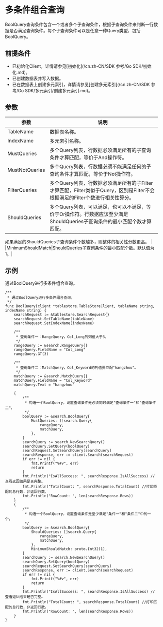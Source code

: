 # 多条件组合查询

BoolQuery查询条件包含一个或者多个子查询条件，根据子查询条件来判断一行数据是否满足查询条件。每个子查询条件可以是任意一种Query类型，包括BoolQuery。

## 前提条件

-   已初始化Client，详情请参见[初始化](/cn.zh-CN/SDK 参考/Go SDK/初始化.md)。
-   已创建数据表并写入数据。
-   已在数据表上创建多元索引，详情请参见[创建多元索引](/cn.zh-CN/SDK 参考/Go SDK/多元索引/创建多元索引.md)。

## 参数

|参数|说明|
|--|--|
|TableName|数据表名称。|
|IndexName|多元索引名称。|
|MustQueries|多个Query列表，行数据必须满足所有的子查询条件才算匹配，等价于And操作符。|
|MustNotQueries|多个Query列表，行数据必须不能满足任何的子查询条件才算匹配，等价于Not操作符。|
|FilterQueries|多个Query列表，行数据必须满足所有的子Filter才算匹配，Filter类似于Query，区别是Filter不会根据满足的Filter个数进行相关性算分。|
|ShouldQueries|多个Query列表，可以满足，也可以不满足，等价于Or操作符。行数据应该至少满足ShouldQueries子查询条件的最小匹配个数才算匹配。

如果满足的ShouldQueries子查询条件个数越多，则整体的相关性分数更高。 |
|MinimumShouldMatch|ShouldQueries子查询条件的最小匹配个数。默认值为1。|

## 示例

通过BoolQuery进行多条件组合查询。

```
/**
 * 通过BoolQuery进行多条件组合查询。
 */
func BoolQuery(client *tablestore.TableStoreClient, tableName string, indexName string) {
    searchRequest := &tablestore.SearchRequest{}
    searchRequest.SetTableName(tableName)
    searchRequest.SetIndexName(indexName)

    /**
     * 查询条件一：RangeQuery，Col_Long的列值大于3。
     */
    rangeQuery := &search.RangeQuery{}
    rangeQuery.FieldName = "Col_Long"
    rangeQuery.GT(3)

    /**
     * 查询条件二：MatchQuery，Col_Keyword的列值要匹配"hangzhou"。
     */
    matchQuery := &search.MatchQuery{}
    matchQuery.FieldName = "Col_Keyword"
    matchQuery.Text = "hangzhou"

    {
        /**
         * 构造一个BoolQuery，设置查询条件是必须同时满足"查询条件一"和"查询条件二"。
         */
        boolQuery := &search.BoolQuery{
            MustQueries: []search.Query{
                rangeQuery,
                matchQuery,
            },
        }
        searchQuery := search.NewSearchQuery()
        searchQuery.SetQuery(boolQuery)
        searchRequest.SetSearchQuery(searchQuery)
        searchResponse, err := client.Search(searchRequest)
        if err != nil {
            fmt.Printf("%#v", err)
            return
        }
        fmt.Println("IsAllSuccess: ", searchResponse.IsAllSuccess) //查看返回结果是否完整。
        fmt.Println("TotalCount: ", searchResponse.TotalCount) //打印匹配的总行数，非返回行数。
        fmt.Println("RowCount: ", len(searchResponse.Rows))
    }
    {
        /**
         * 构造一个BoolQuery，设置查询条件是至少满足"条件一"和"条件二"中的一个。
         */
        boolQuery := &search.BoolQuery{
            ShouldQueries: []search.Query{
                rangeQuery,
                matchQuery,
            },
            MinimumShouldMatch: proto.Int32(1),
        }
        searchQuery := search.NewSearchQuery()
        searchQuery.SetQuery(boolQuery)
        searchRequest.SetSearchQuery(searchQuery)
        searchResponse, err := client.Search(searchRequest)
        if err != nil {
            fmt.Printf("%#v", err)
            return
        }
        fmt.Println("IsAllSuccess: ", searchResponse.IsAllSuccess) //查看返回结果是否完整。
        fmt.Println("TotalCount: ", searchResponse.TotalCount) //打印匹配的总行数，非返回行数。
        fmt.Println("RowCount: ", len(searchResponse.Rows))
    }
}           
```

